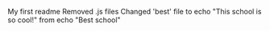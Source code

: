 My first readme
Removed .js files
Changed 'best' file to echo "This school is so cool!" from echo "Best school"
